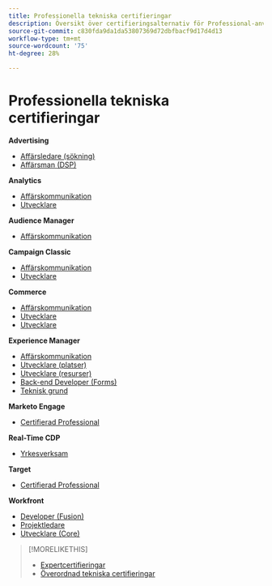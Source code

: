 ```yaml
---
title: Professionella tekniska certifieringar
description: Översikt över certifieringsalternativ för Professional-användare
source-git-commit: c830fda9da1da53807369d72dbfbacf9d17d4d13
workflow-type: tm+mt
source-wordcount: '75'
ht-degree: 28%

---
```


# Professionella tekniska certifieringar

**Advertising**

* [Affärsledare (sökning)](/help/certifications/aac/aac-search-p-business.md) <!--AD0-E501-->
* [Affärsman (DSP)](/help/certifications/aac/aac-dsp-p-business.md) <!--AD0-E502-->

**Analytics** 

* [Affärskommunikation](/help/certifications/aa/aa-p-business.md) <!--AD0-E212-->
* [Utvecklare](/help/certifications/aa/aa-p-developer.md) <!--AD0-E213-->


**Audience Manager**

* [Affärskommunikation](/help/certifications/aam/aam-p-business.md) <!--AD0-E458-->

**Campaign Classic**

* [Affärskommunikation](/help/certifications/acc/acc-p-business.md) <!--AD0-E329-->
* [Utvecklare](/help/certifications/acc/acc-p-developer.md) <!--AD0-E331-->

**Commerce**

* [Affärskommunikation](/help/certifications/ac/ac-p-business.md) <!--AD0-E712-->
* [Utvecklare](/help/certifications/ac/ac-p-developer.md) <!--AD0-E717-->
* [Utvecklare](/help/certifications/ac/ac-p-fedeveloper.md) <!--AD0-E719-->

**Experience Manager**

* [Affärskommunikation](/help/certifications/aem/aem-p-business.md) <!--AD0-E126-->
* [Utvecklare (platser)](/help/certifications/aem/aem-sites-p-developer.md) <!--AD0-E123-->
* [Utvecklare (resurser)](/help/certifications/aem/aem-assets-p-developer.md) <!--AD0-E129-->
* [Back-end Developer (Forms)](/help/certifications/aem/aem-forms-p-bedeveloper.md) <!--AD0-E127-->
* [Teknisk grund](/help/certifications/aem/aem-p-foundations.md) <!--AD0-E132-->

**Marketo Engage**

* [Certifierad Professional](/help/certifications/ame/ame-p.md) <!--AD0-E555-->

**Real-Time CDP**

* [Yrkesverksam](/help/certifications/rtcdp/rtcdp-p-business.md) <!--AD0-E602-->

**Target**

* [Certifierad Professional](/help/certifications/at/at-p-business.md) <!--AD0-E408-->

**Workfront**

* [Developer (Fusion)](/help/certifications/aw/aw-fusion-p-developer.md) <!--AD0-E902-->
* [Projektledare](/help/certifications/aw/aw-p-project-manager.md) <!--AD0-E903-->
* [Utvecklare (Core)](/help/certifications/aw/aw-core-p-developer.md) <!--AD0-E905-->

>[!MORELIKETHIS]
>
>* [Expertcertifieringar](expert.md)
>* [Överordnad tekniska certifieringar](master.md)

